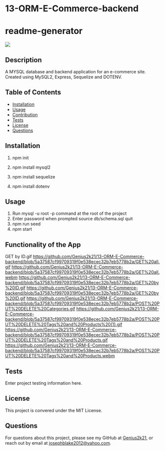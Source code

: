 # 13-ORM-E-Commerce-backend

# readme-generator
![](https://img.shields.io/badge/license-MIT%20License-blue?style=flat-square)
## Description
A MYSQL database and backend application for an e-commerce site. Created using MySQL2, Express, Sequelize and DOTENV.

## Table of Contents
* [Installation](#installation)
* [Usage](#usage)
* [Contribution](#contribution)
* [Tests](#tests)
* [License](#license)
* [Questions](#questions)

## Installation
1. npm init

2. npm install mysql2

3. npm install sequelize

4. npm install dotenv

## Usage
1. Run mysql -u root -p command at the root of the project
2. Enter password when prompted
   source db/schema.sql
   quit
3. npm run seed
4. npm start

## Functionality of the App
GET by ID.gif
https://github.com/Genius2k21/13-ORM-E-Commerce-backend/blob/5a37587cf99709319f0e538ecec32b7eb5778b2a/GET%20all.gif
https://github.com/Genius2k21/13-ORM-E-Commerce-backend/blob/5a37587cf99709319f0e538ecec32b7eb5778b2a/GET%20all.webm
https://github.com/Genius2k21/13-ORM-E-Commerce-backend/blob/5a37587cf99709319f0e538ecec32b7eb5778b2a/GET%20by%20ID.gif
https://github.com/Genius2k21/13-ORM-E-Commerce-backend/blob/5a37587cf99709319f0e538ecec32b7eb5778b2a/GET%20by%20ID.gif
https://github.com/Genius2k21/13-ORM-E-Commerce-backend/blob/5a37587cf99709319f0e538ecec32b7eb5778b2a/POST%20PUT%20DELETE%20Categories.gif
https://github.com/Genius2k21/13-ORM-E-Commerce-backend/blob/5a37587cf99709319f0e538ecec32b7eb5778b2a/POST%20PUT%20DELETE%20Tags%20and%20Products%20(1).gif
https://github.com/Genius2k21/13-ORM-E-Commerce-backend/blob/5a37587cf99709319f0e538ecec32b7eb5778b2a/POST%20PUT%20DELETE%20Tags%20and%20Products.gif
https://github.com/Genius2k21/13-ORM-E-Commerce-backend/blob/5a37587cf99709319f0e538ecec32b7eb5778b2a/POST%20PUT%20DELETE%20Tags%20and%20Products.webm

## Tests
 Enter project testing information here.

## License
This project is convered under the MIT License.

## Questions
For questions about this project, please see my GitHub at [Genius2k21](https://github.com/Genius2k21), or reach out by email at josephblake2012@yahoo.com.
